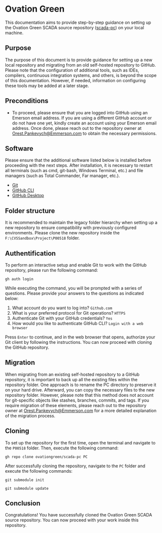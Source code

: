 # Ovation Green

This documentation aims to provide step-by-step guidance on setting up the Ovation Green SCADA source repository ([scada-pc](https://github.com/ovationgreen/scada-pc)) on your local machine.

## Purpose

The purpose of this document is to provide guidance for setting up a new local repository and migrating from an old self-hosted repository to GitHub. Please note that the configuration of additional tools, such as IDEs, compilers, continuous integration systems, and others, is beyond the scope of this documentation. However, if needed, information on configuring these tools may be added at a later stage.

## Preconditions

* To proceed, please ensure that you are logged into GitHub using an Emerson email address. If you are using a different GitHub account or do not have one yet, kindly create an account using your Emerson email address. Once done, please reach out to the repository owner at [Orest.Pankevych@Emmerson.com](mailto:Orest.Pankevych@Emmerson.com) to obtain the necessary permissions.

## Software

Please ensure that the additional software listed below is installed before proceeding with the next steps. After installation, it is necessary to restart all terminals (such as cmd, git-bash, Windows Terminal, etc.) and file managers (such as Total Commander, Far manager, etc.).

* [Git](https://git-scm.com/downloads)
* [GitHub CLI](https://cli.github.com)
* [GitHub Desktop](https://desktop.github.com)

## Folder structure

It is recommended to maintain the legacy folder hierarchy when setting up a new repository to ensure compatibility with previously configured environments. Please clone the new repository inside the `F:\CVSSandbox\Project\P00518` folder.

## Authentification

To perform an interactive setup and enable Git to work with the GitHub repository, please run the following command:

```
gh auth login
```

While executing the command, you will be prompted with a series of questions. Please provide your answers to the questions as indicated below:
1. What account do you want to log into? `Github.com`
2. What is your preferred protocol for Git operations? `HTTPS`
3. Authenticate Git with your GitHub credentials? `Yes`
4. How would you like to authenticate GitHub CLI? `Login with a web browser`

Press `Enter` to continue, and in the web browser that opens, authorize your Git client by following the instructions. You can now proceed with cloning the GitHub repository.

## Migration

When migrating from an existing self-hosted repository to a GitHub repository, it is important to back up all the existing files within the repository folder. One approach is to rename the PC directory to preserve it on your hard drive. Afterward, you can copy the necessary files to the new repository folder. However, please note that this method does not account for git-specific objects like stashes, branches, commits, and tags. If you require migration of these elements, please reach out to the repository owner at [Orest.Pankevych@Emmerson.com](mailto:Orest.Pankevych@Emmerson.com) for a more detailed explanation of the migration process.

## Cloning

To set up the repository for the first time, open the terminal and navigate to the `P00518` folder. Then, execute the following command:

```
gh repo clone ovationgreen/scada-pc PC
```
After successfully cloning the repository, navigate to the `PC` folder and execute the following commands:
```
git submodule init
```
```
git submodule update
```

## Conclusion

Congratulations! You have successfully cloned the Ovation Green SCADA source repository. You can now proceed with your work inside this repository.
